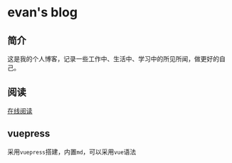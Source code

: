 # evan's blog

## 简介

这是我的个人博客，记录一些工作中、生活中、学习中的所见所闻，做更好的自己。

## 阅读

[在线阅读](https://vanoneang.github.io/)

## vuepress

采用`vuepress`搭建，内置`md`，可以采用`vue`语法
